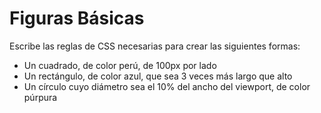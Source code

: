 # Figuras Básicas

Escribe las reglas de CSS necesarias para crear las siguientes formas:

- Un cuadrado, de color perú, de 100px por lado
- Un rectángulo, de color azul, que sea 3 veces más largo que alto
- Un círculo cuyo diámetro sea el 10% del ancho del viewport, de color púrpura